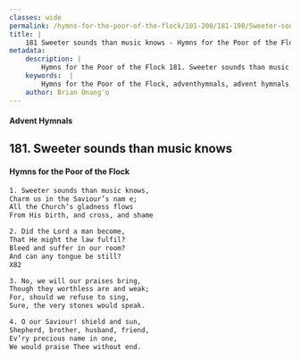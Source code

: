 ```yaml
---
classes: wide
permalink: /hymns-for-the-poor-of-the-flock/101-200/181-190/Sweeter-sounds-than-music-knows/
title: |
    181 Sweeter sounds than music knows - Hymns for the Poor of the Flock
metadata:
    description: |
        Hymns for the Poor of the Flock 181. Sweeter sounds than music knows. Sweeter sounds than music knows, Charm us in the Saviour’s nam e; All the Church’s gladness flows From His birth, and cross, and shame 
    keywords:  |
        Hymns for the Poor of the Flock, adventhymnals, advent hymnals, Sweeter sounds than music knows, Sweeter sounds than music knows,, 
    author: Brian Onang'o
---
```


#### Advent Hymnals
## 181. Sweeter sounds than music knows
####  Hymns for the Poor of the Flock

```txt
1. Sweeter sounds than music knows,
Charm us in the Saviour’s nam e;
All the Church’s gladness flows
From His birth, and cross, and shame

2. Did the Lord a man become,
That He might the law fulfil?
Bleed and suffer in our room?
And can any tongue be still?
X82

3. No, we will our praises bring,
Though they worthless are and weak; 
For, should we refuse to sing,
Sure, the very stones would speak.

4. O our Saviour! shield and sun,
Shepherd, brother, husband, friend, 
Ev’ry precious name in one,
We would praise Thee without end.
```